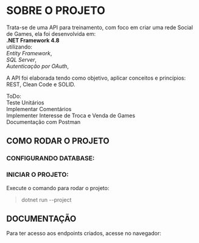 # SOBRE O PROJETO
Trata-se de uma API para treinamento, com foco em criar uma rede Social de Games, ela foi desenvolvida em:<br>
**.NET Framework 4.8**<br>
utilizando:<br> 
*Entity Framework*,<br>
*SQL Server*,<br>
*Autenticação por OAuth*,<br>

A API foi elaborada tendo como objetivo, aplicar conceitos e princípios: REST, Clean Code e SOLID.

ToDo: <br>
Teste Unitários<br>
Implementar Comentários<br>
Implementer Interesse de Troca e Venda de Games<br>
Documentação com Postman<br>



## COMO RODAR O PROJETO

### CONFIGURANDO DATABASE:


### INICIAR O PROJETO:
>
Execute o comando para rodar o projeto:
>dotnet run --project 

## DOCUMENTAÇÃO
Para ter acesso aos endpoints criados, acesse no navegador:

